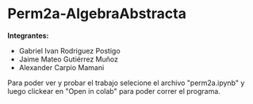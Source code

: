 # Perm2a-AlgebraAbstracta

**Integrantes:**

*   Gabriel Ivan Rodriguez Postigo
*   Jaime Mateo Gutiérrez Muñoz
*   Alexander Carpio Mamani


Para poder ver y probar el trabajo selecione el archivo "perm2a.ipynb" y luego clickear en "Open in colab" para poder correr el programa.
